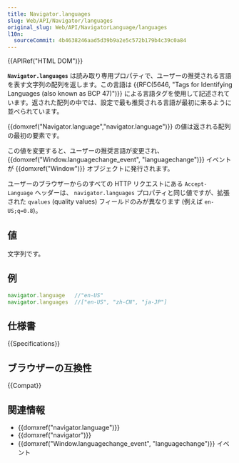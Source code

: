 ```yaml
---
title: Navigator.languages
slug: Web/API/Navigator/languages
original_slug: Web/API/NavigatorLanguage/languages
l10n:
  sourceCommit: 4b4638246aad5d39b9a2e5c572b179b4c39c0a84
---
```


{{APIRef("HTML DOM")}}

**`Navigator.languages`** は読み取り専用プロパティで、ユーザーの推奨される言語を表す文字列の配列を返します。この言語は {{RFC(5646, "Tags for Identifying Languages (also known as BCP 47)")}} による言語タグを使用して記述されています。返された配列の中では、設定で最も推奨される言語が最初に来るように並べられています。

{{domxref("Navigator.language","navigator.language")}} の値は返される配列の最初の要素です。

この値を変更すると、ユーザーの推奨言語が変更され、 {{domxref("Window.languagechange_event", "languagechange")}} イベントが {{domxref("Window")}} オブジェクトに発行されます。

ユーザーのブラウザーからのすべての HTTP リクエストにある `Accept-Language` ヘッダーは、 `navigator.languages` プロパティと同じ値ですが、拡張された `qvalues` (quality values) フィールドのみが異なります (例えば `en-US;q=0.8`)。

## 値

文字列です。

## 例

```js
navigator.language   //"en-US"
navigator.languages  //["en-US", "zh-CN", "ja-JP"]
```

## 仕様書

{{Specifications}}

## ブラウザーの互換性

{{Compat}}

## 関連情報

- {{domxref("navigator.language")}}
- {{domxref("navigator")}}
- {{domxref("Window.languagechange_event", "languagechange")}} イベント
